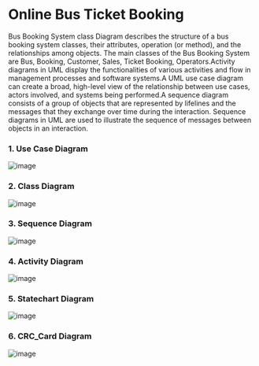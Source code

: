 
# Online Bus Ticket Booking

Bus Booking System class Diagram describes the structure of a bus booking
system classes, their attributes, operation (or method), and the relationships among objects. The
main classes of the Bus Booking System are Bus, Booking, Customer, Sales, Ticket Booking,
Operators.Activity diagrams in UML display the functionalities of various activities
and flow in management processes and software systems.A UML use case diagram can create a broad, high-level view of the
relationship between use cases, actors involved, and systems being performed.A sequence diagram consists of a group of objects that are represented by
lifelines and the messages that they exchange over time during the interaction. Sequence
diagrams in UML are used to illustrate the sequence of messages between objects in an
interaction.

### 1. **Use Case Diagram**   

![image]()

### 2. **Class Diagram**

![image]()

### 3. **Sequence Diagram**

![image]()

### 4. **Activity Diagram**

![image]()

### 5. **Statechart Diagram**

![image]()

### 6. **CRC_Card Diagram**

![image]()
